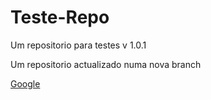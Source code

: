 # Teste-Repo
Um repositorio para testes v 1.0.1

Um repositorio actualizado numa nova branch

<a href="https://google.com">Google<a>
